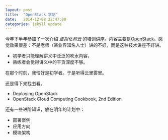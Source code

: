 ```yaml
---
layout: post
title:  "OpenStack 学记"
date:   2014-12-08 22:47:00
categories: jekyll update
---
```


今年下半年参加了一次介绍 *虚拟化和云* 的培训讲座。内容主要是[OpenStack](http://en.wikipedia.org/wiki/OpenStack)。感觉效果很差：不是老师（某业界知名人士）讲的不好，而是这种技术讲座不好讲。

* 初学者只能理解讲义中泛泛的吹水内容，
* 熟练者会觉得讲义中的干货深度不够。

在那个时刻，我恰好是初学者。于是听得云里雾里。

还是得下来找[书](http://slides.com/homerhuang/openstack-readings)看。 

* Deploying OpenStack 
* OpenStack Cloud Computing Cookbook, 2nd Edition

还有一些进阶知识，放在明年的计划中：

- 部署案例
- 应用方向
- 模块架构
